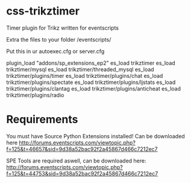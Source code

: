 # css-trikztimer
Timer plugin for Trikz written for eventscripts

Extra the files to your folder /eventscripts/

Put this in ur autoexec.cfg or server.cfg


plugin_load "addons/sp_extensions_ep2"
es_load trikztimer
es_load trikztimer/mysql
es_load trikztimer/threaded_mysql
es_load trikztimer/plugins/timer
es_load trikztimer/plugins/chat
es_load trikztimer/plugins/spectate
es_load trikztimer/plugins/ljstats
es_load trikztimer/plugins/clantag
es_load trikztimer/plugins/anticheat
es_load trikztimer/plugins/radio


Requirements
=========

You must have Source Python Extensions installed!
Can be downloaded here
http://forums.eventscripts.com/viewtopic.php?f=125&t=46657&sid=9d38a52bac92f2a45867d466c7212ec7

SPE Tools are required aswell, can be downloaded here:
http://forums.eventscripts.com/viewtopic.php?f=125&t=44753&sid=9d38a52bac92f2a45867d466c7212ec7

